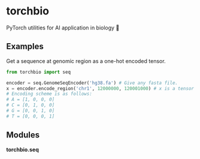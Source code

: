 # torchbio

PyTorch utilities for AI application in biology :dna:

## Examples

Get a sequence at genomic region as a one-hot encoded tensor.
```python
from torchbio import seq

encoder = seq.GenomeSeqEncoder('hg38.fa') # Give any fasta file.
x = encoder.encode_region('chr1', 12000000, 120001000) # x is a tensor with shape (4, 1000).
# Encoding scheme is as follows:
# A = [1, 0, 0, 0]
# C = [0, 1, 0, 0]
# G = [0, 0, 1, 0]
# T = [0, 0, 0, 1]
```

## Modules

**torchbio.seq**

